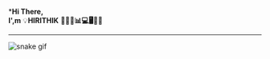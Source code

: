 *****Hi There,****   
****I',m****  💡**HIRITHIK**
**🚀🔥💡📊💻🖥️🧠🔗**
__________________________________________________

![snake gif](https://github.com/Hirithik-ds/Hirithik-ds/blob/output/github-contribution-grid-snake.svg)
